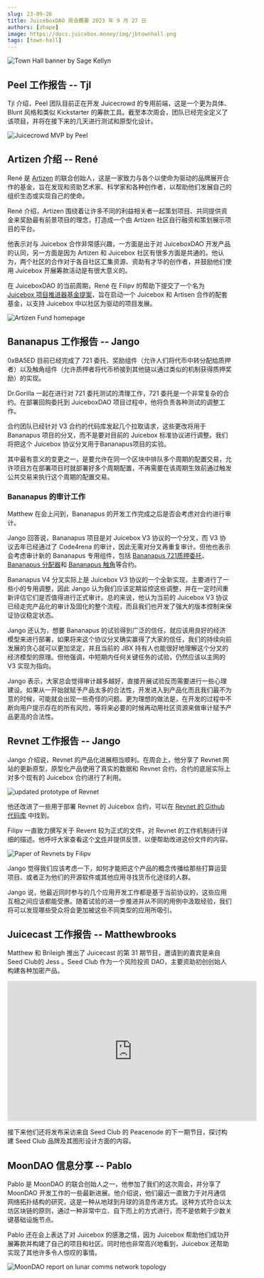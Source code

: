 ```yaml
---
slug: 23-09-26
title: JuiceboxDAO 周会概要 2023 年 9 月 27 日
authors: [zhape]
image: https://docs.juicebox.money/img/jbtownhall.png
tags: [town-hall]
---
```


![Town Hall banner by Sage Kellyn](https://docs.juicebox.money/img/jbtownhall.png)

## Peel 工作报告 -- Tjl

Tjl 介绍，Peel 团队目前正在开发 Juicecrowd 的专用前端，这是一个更为具体、Blunt 风格和类似 Kickstarter 的筹款工具。截至本次周会，团队已经完全定义了该项目，并将在接下来的几天进行测试和原型化设计。

![Juicecrowd MVP by Peel](juicecrowd_mvp.png)

## Artizen 介绍 -- René

René 是 [Artizen](https://www.artizen.fund/) 的联合创始人，这是一家致力与各个以使命为驱动的品牌展开合作的基金，旨在发现和资助艺术家、科学家和各种创作者，以帮助他们发展自己的组织生态或实现自己的使命。

René 介绍，Artizen 围绕着让许多不同的利益相关者一起策划项目、共同提供资金来奖励最有前景项目的理念，打造成一个由 Artizen 社区自行融资和策划展示项目的平台。

他表示对与 Juicebox 合作非常感兴趣，一方面是出于对 JuiceboxDAO 开发产品的认同，另一方面是因为 Artizen 和 Juicebox 社区有很多方面是共通的。他认为，两个社区的合作对于各自社区汇集资源、资助有才华的创作者，并鼓励他们使用 Juicebox 开展筹款活动是有很大意义的。

在 JuiceboxDAO 的当前周期，René 在 Filipv 的帮助下提交了一个名为 [Juicebox 项目推进器基金提案](https://nance.app/s/juicebox/438)，旨在启动一个 Juicebox 和 Artisen 合作的配套基金，以支持 Juicebox 中以社区为驱动的项目发展。

![Artizen Fund homepage](artizen_home.png)

## Bananapus 工作报告 -- Jango

0xBA5ED 目前已经完成了 721 委托、奖励组件（允许人们将代币中转分配给质押者）以及触角组件（允许质押者将代币桥接到其他链以通过类似的机制获得质押奖励）的实现。

Dr.Gorilla 一起在进行对 721 委托测试的清理工作，721 委托是一个非常复杂的合约。在部署回购委托到 JuiceboxDAO 项目过程中，他将负责各种测试的调整工作。

合约团队已经针对 V3 合约的代码库发起几个拉取请求，这些更改将用于 Bananapus 项目的分叉，而不是要对目前的 Juicebox 标准协议进行调整。我们将把这个 Juicebox 协议分叉用于Bananapus项目的实验。

其中最有意义的变更之一，是要允许在同一个区块中排队多个周期的配置交易，允许项目方在部署项目时就部署好多个周期配置，不再需要在该周期生效前通过触发公共交易来执行这个周期的配置交易。

### Bananapus 的审计工作

Matthew 在会上问到，Bananapus 的开发工作完成之后是否会考虑对合约进行审计。

Jango 回答说，Bananapus 项目是对 Juicebox V3 协议的一个分叉，而 V3 协议去年已经通过了 Code4rena 的审计，因此无需对分叉再重复审计。但他也表示会考虑审计新的 Bananapus 专用组件，包括 [Bananapus 721质押委托](https://github.com/Bananapus/bananapus-721-staking-delegate/tree/feat/concept)、[Bananapus 分配器](https://github.com/Bananapus/bananapus-distributor/tree/juice-distributor-alt)和 [Bananapus 触角](https://github.com/Bananapus/bananapus-tentacles)等合约。

Bananapus V4 分叉实际上是 Juicebox V3 协议的一个全新实现，主要进行了一些小的专用调整，因此 Jango 认为我们应该定期监控这些调整，并在一定时间重新评估它们是否值得进行正式审计。总的来说，他认为当前的 Juicebox V3 协议已经走完产品化的审计及固化的整个流程，而且我们也开发了强大的版本控制来保证协议稳定状态。

Jango 还认为，想要 Bananapus 的试验得到广泛的信任，就应该用良好的经济模型来进行部署，如果将来这个协议分叉确实赢得了大家的信任，我们的持续向前发展的贪心就可以更加坚定，并且当前的 JBX 持有人也能很好地理解这个分叉的经济模型的原理。但他强调，中短期内任何关键任务的试验，仍然应该以主网的 V3 实现为指向。

Jango 表示，大家总会觉得审计越多越好，直接开展试验反而需要进行一些心理建设。如果从一开始就赋予产品太多的合法性，开发进入到产品化而且我们最不为意的时候，可能就会出现一些奇怪的问题。更为理想的做法是，在开发的过程中不断向用户提示存在的所有风险，等将来必要的时候再动用社区资源来做审计赋予产品更高的合法性。

## Revnet 工作报告 -- Jango

Jango 介绍说，Revnet 的产品化进展相当顺利。在周会上，他分享了 Revnet 网站的更新原型，原型化产品使用了真实的数据和 Revnet 合约，合约的底层实际上对多个现有的 Juicebox 合约进行了利用。

![updated prototype of Revnet](revnet_proto.png)



他还改进了一些用于部署 Revnet 的 Juicebox 合约，可以在 [Revnet 的 Github 代码库](https://github.com/rev-net/revnet-contracts) 中找到。

Filipv 一直致力撰写关于 Revent 较为正式的文件，对 Revnet 的工作机制进行详细的描述。他呼吁大家查看这个[文件](https://github.com/rev-net/revnet-writing/blob/master/whitepaper/revnet.pdf)并提供反馈，以便帮助改进这份文件的内容。

![Paper of Revnets by Filipv](revnet_paper.png)

Jango 觉得我们应该考虑一下，如何才能把这个产品的概念传播给那些打算运营项目、或者正为他们的开源软件或其他应用寻找货币化途径的人群。

Jango 说，他最近同时参与的几个应用开发工作都是基于当前协议的，这些应用互相之间应该都能受惠。随着试验的进一步推进并从不同的用例中汲取经验，我们将可以发现哪些受众将会更加被这些不同类型的应用所吸引。

## Juicecast 工作报告 -- Matthewbrooks

Matthew 和 Brileigh 推出了 Juicecast 的第 31 期节目，邀请到的嘉宾是来自 Seed Club的 Jess 。Seed Club 作为一个风险投资 DAO，主要资助初创创始人构建各种加密产品。

<iframe width="560" height="315" src="https://www.youtube.com/embed/iJz1w9evs-E?si=A_J2T-yJILMbb7pg" title="YouTube video player" frameborder="0" allow="accelerometer; autoplay; clipboard-write; encrypted-media; gyroscope; picture-in-picture; web-share" allowfullscreen></iframe>

接下来他们还将发布采访来自 Seed Club 的 Peacenode 的下一期节目，探讨构建 Seed Club 品牌及其图形设计方面的内容。

## MoonDAO 信息分享 -- Pablo

Pablo 是 MoonDAO 的联合创始人之一，他参加了我们的这次周会，并分享了 MoonDAO 开发工作的一些最新进展。他介绍说，他们最近一直致力于对月通信网络拓扑结构的研究，这是一种从地球到月球的消息传递方式。这种方式符合以太坊区块链的原则，通过一种非常中立、自下而上的方式进行，而不是依赖于少数关键基础设施节点。

Pablo 还在会上表达了对 Juicebox 的感激之情，因为 Juicebox 帮助他们成功开展筹款并构建了自己的项目和社区。同时他也非常高兴地看到，Juicebox 还帮助实现了其他许多令人惊叹的事情。

![MoonDAO report on lunar comms network topology](moondao_lunar_comms.png)
